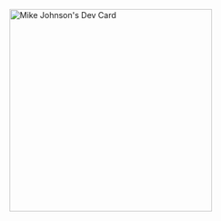 <a href="https://app.daily.dev/mikejohnson74"><img src="https://api.daily.dev/devcards/v2/iTyVzM5ngpQ8Go4dONb9J.png?r=x8c&type=default" width="356" alt="Mike Johnson's Dev Card"/></a>

<!--
**mintyfreshman/mintyfreshman** is a ✨ _special_ ✨ repository because its `README.md` (this file) appears on your GitHub profile.

Here are some ideas to get you started:

- 🔭 I’m currently working on ...
- 🌱 I’m currently learning ...
- 👯 I’m looking to collaborate on ...
- 🤔 I’m looking for help with ...
- 💬 Ask me about ...
- 📫 How to reach me: ...
- 😄 Pronouns: ...
- ⚡ Fun fact: ...
-->
